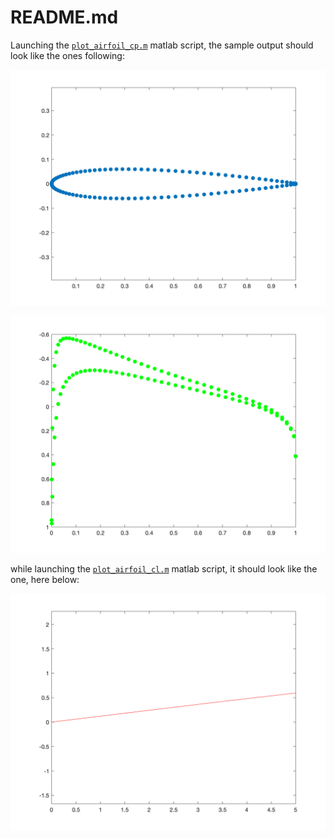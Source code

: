 # README.md

Launching the [`plot_airfoil_cp.m`](/xflr5-pp/wing/plot_airfoil_cp.m) matlab script, the sample output should look like the ones following: 

![alt text](plot_airfoil.png)

![alt text](plot_cp.png)

while launching the [`plot_airfoil_cl.m`](/xflr5-pp/wing/plot_airfoil_cl.m) matlab script, it should look like the one, here below: 

![alt text](plot_cl.png)

